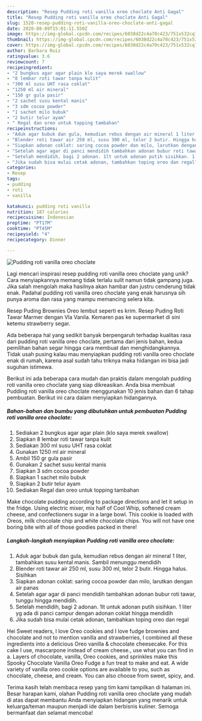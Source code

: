 ```yaml
---
description: "Resep Pudding roti vanilla oreo choclate Anti Gagal"
title: "Resep Pudding roti vanilla oreo choclate Anti Gagal"
slug: 1520-resep-pudding-roti-vanilla-oreo-choclate-anti-gagal
date: 2020-08-09T15:01:11.550Z
image: https://img-global.cpcdn.com/recipes/6038d22c4a70c423/751x532cq70/pudding-roti-vanilla-oreo-choclate-foto-resep-utama.jpg
thumbnail: https://img-global.cpcdn.com/recipes/6038d22c4a70c423/751x532cq70/pudding-roti-vanilla-oreo-choclate-foto-resep-utama.jpg
cover: https://img-global.cpcdn.com/recipes/6038d22c4a70c423/751x532cq70/pudding-roti-vanilla-oreo-choclate-foto-resep-utama.jpg
author: Barbara Ruiz
ratingvalue: 3.6
reviewcount: 7
recipeingredient:
- "2 bungkus agar agar plain klo saya merek swallow"
- "8 lembar roti tawar tanpa kulit"
- "300 ml susu UHT rasa coklat"
- "1250 ml air mineral"
- "150 gr gula pasir"
- "2 sachet susu kental manis"
- "3 sdm cocoa powder"
- "1 sachet milo bubuk"
- "2 butir telur ayam"
- " Regal dan oreo untuk topping tambahan"
recipeinstructions:
- "Aduk agar bubuk dan gula, kemudian rebus dengan air mineral 1 liter, tambahkan susu kental manis. Sambil menunggu mendidih"
- "Blender roti tawar air 250 ml, susu 300 ml, telor 2 butir. Hingga halus. Sisihkan"
- "Siapkan adonan coklat: saring cocoa powder dan milo, larutkan dengan air panas"
- "Setelah agar agar di panci mendidih tambahkan adonan bubur roti tawar, tunggu hingga mendidih."
- "Setelah mendidih, bagi 2 adonan. 1lt untuk adonan putih sisihkan. 1 liter yg ada di panci campur dengan adonan coklat hingga mendidih"
- "Jika sudah bisa mulai cetak adonan, tambahkan toping oreo dan regal"
categories:
- Resep
tags:
- pudding
- roti
- vanilla

katakunci: pudding roti vanilla 
nutrition: 187 calories
recipecuisine: Indonesian
preptime: "PT17M"
cooktime: "PT45M"
recipeyield: "4"
recipecategory: Dinner

---
```



![Pudding roti vanilla oreo choclate](https://img-global.cpcdn.com/recipes/6038d22c4a70c423/751x532cq70/pudding-roti-vanilla-oreo-choclate-foto-resep-utama.jpg)

Lagi mencari inspirasi resep pudding roti vanilla oreo choclate yang unik? Cara menyiapkannya memang tidak terlalu sulit namun tidak gampang juga. Jika salah mengolah maka hasilnya akan hambar dan justru cenderung tidak enak. Padahal pudding roti vanilla oreo choclate yang enak harusnya sih punya aroma dan rasa yang mampu memancing selera kita.

Resep Puding Brownies Oreo lembut seperti es krim. Resep Puding Roti Tawar Marmer dengan Vla Vanila. Kemaren pas ke supermarket di sini ketemu strawberry segar.

Ada beberapa hal yang sedikit banyak berpengaruh terhadap kualitas rasa dari pudding roti vanilla oreo choclate, pertama dari jenis bahan, kedua pemilihan bahan segar hingga cara membuat dan menghidangkannya. Tidak usah pusing kalau mau menyiapkan pudding roti vanilla oreo choclate enak di rumah, karena asal sudah tahu triknya maka hidangan ini bisa jadi suguhan istimewa.


Berikut ini ada beberapa cara mudah dan praktis dalam mengolah pudding roti vanilla oreo choclate yang siap dikreasikan. Anda bisa membuat Pudding roti vanilla oreo choclate menggunakan 10 jenis bahan dan 6 tahap pembuatan. Berikut ini cara dalam menyiapkan hidangannya.

<!--inarticleads1-->

##### Bahan-bahan dan bumbu yang dibutuhkan untuk pembuatan Pudding roti vanilla oreo choclate:

1. Sediakan 2 bungkus agar agar plain (klo saya merek swallow)
1. Siapkan 8 lembar roti tawar tanpa kulit
1. Sediakan 300 ml susu UHT rasa coklat
1. Gunakan 1250 ml air mineral
1. Ambil 150 gr gula pasir
1. Gunakan 2 sachet susu kental manis
1. Siapkan 3 sdm cocoa powder
1. Siapkan 1 sachet milo bubuk
1. Siapkan 2 butir telur ayam
1. Sediakan  Regal dan oreo untuk topping tambahan


Make chocolate pudding according to package directions and let it setup in the fridge. Using electric mixer, mix half of Cool Whip, softened cream cheese, and confectioners sugar in a large bowl. This cookie is loaded with Oreos, milk chocolate chip and white chocolate chips. You will not have one boring bite with all of those goodies packed in there! 

<!--inarticleads2-->

##### Langkah-langkah menyiapkan Pudding roti vanilla oreo choclate:

1. Aduk agar bubuk dan gula, kemudian rebus dengan air mineral 1 liter, tambahkan susu kental manis. Sambil menunggu mendidih
1. Blender roti tawar air 250 ml, susu 300 ml, telor 2 butir. Hingga halus. Sisihkan
1. Siapkan adonan coklat: saring cocoa powder dan milo, larutkan dengan air panas
1. Setelah agar agar di panci mendidih tambahkan adonan bubur roti tawar, tunggu hingga mendidih.
1. Setelah mendidih, bagi 2 adonan. 1lt untuk adonan putih sisihkan. 1 liter yg ada di panci campur dengan adonan coklat hingga mendidih
1. Jika sudah bisa mulai cetak adonan, tambahkan toping oreo dan regal


Hei Sweet readers, I love Oreo cookies and I love fudge brownies and chocolate and not to mention vanilla and strawberries, I combined all these ingredients into a delicious Oreo vanilla &amp; chocolate cheesecake. For this cake I use, mascarpone instead of cream cheese., use what you can find in a. Layers of chocolate, vanilla, Oreo cookies, and sprinkles make this Spooky Chocolate Vanilla Oreo Fudge a fun treat to make and eat. A wide variety of vanilla oreo cookie options are available to you, such as chocolate, cheese, and cream. You can also choose from sweet, spicy, and. 

Terima kasih telah membaca resep yang tim kami tampilkan di halaman ini. Besar harapan kami, olahan Pudding roti vanilla oreo choclate yang mudah di atas dapat membantu Anda menyiapkan hidangan yang menarik untuk keluarga/teman maupun menjadi ide dalam berbisnis kuliner. Semoga bermanfaat dan selamat mencoba!
